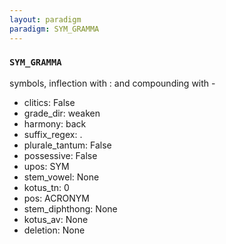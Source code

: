 ```yaml
---
layout: paradigm
paradigm: SYM_GRAMMA
---
```

### ` SYM_GRAMMA `

symbols, inflection with : and compounding with -
* clitics: False
* grade_dir: weaken
* harmony: back
* suffix_regex: .
* plurale_tantum: False
* possessive: False
* upos: SYM
* stem_vowel: None
* kotus_tn: 0
* pos: ACRONYM
* stem_diphthong: None
* kotus_av: None
* deletion: None
